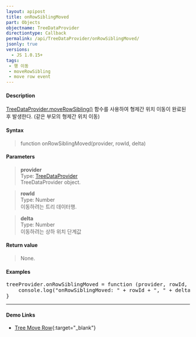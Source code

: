 ```yaml
---
layout: apipost
title: onRowSiblingMoved
part: Objects
objectname: TreeDataProvider
directiontype: Callback
permalink: /api/TreeDataProvider/onRowSiblingMoved/
jsonly: true
versions:
  - JS 1.0.15+
tags:
 - 행 이동
 - moveRowSibling
 - move row event
---
```



#### Description

 [TreeDataProvider.moveRowSibling()](/api/TreeDataProvider/moveRowSibling/) 함수를 사용하여 형제간 위치 이동이 완료된 후 발생한다. (같은 부모의 형제간 위치 이동)  

#### Syntax

> function onRowSiblingMoved(provider, rowId, delta)  

#### Parameters

> **provider**  
> Type: [TreeDataProvider](/api/TreeDataProvider/)  
> TreeDataProvider object.   

> **rowId**    
> Type: Number    
> 이동하려는 트리 데이터행.    

> **delta**    
> Type: Number    
> 이동하려는 상하 위치 단계값      

#### Return value

> None.   

#### Examples 

<pre class="prettyprint">
treeProvider.onRowSiblingMoved = function (provider, rowId, delta) {
    console.log("onRowSiblingMoved: " + rowId + ", " + delta);
}
</pre>

---

#### Demo Links

* [Tree Move Row](http://demo.realgrid.net/Demo/TreeMoveRow){:target="_blank"}  
